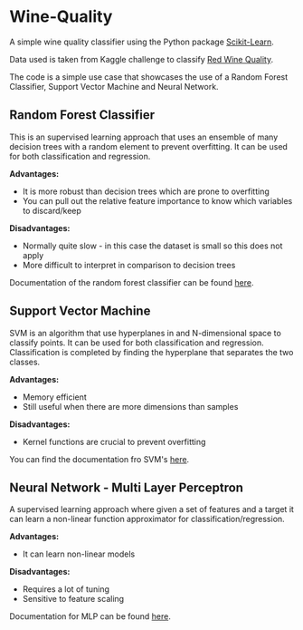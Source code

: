 # Wine-Quality

A simple wine quality classifier using the Python package [Scikit-Learn](https://scikit-learn.org/stable/). 

Data used is taken from Kaggle challenge to classify [Red Wine Quality](https://www.kaggle.com/uciml/red-wine-quality-cortez-et-al-2009).

The code is a simple use case that showcases the use of a Random Forest Classifier, Support Vector Machine and Neural Network. 

## Random Forest Classifier 

This is an supervised learning approach that uses an ensemble of many decision trees with a random element to prevent overfitting. It can be used for both classification and regression. 

**Advantages:**

* It is more robust than decision trees which are prone to overfitting
* You can pull out the relative feature importance to know which variables to discard/keep

**Disadvantages:** 

* Normally quite slow - in this case the dataset is small so this does not apply
* More difficult to interpret in comparison to decision trees

Documentation of the random forest classifier can be found [here](https://scikit-learn.org/stable/modules/generated/sklearn.ensemble.RandomForestClassifier.html).

## Support Vector Machine

SVM is an algorithm that use hyperplanes in and N-dimensional space to classify points. It can be used for both classification and regression. Classification is completed by finding the hyperplane that separates the two classes.

**Advantages:**

* Memory efficient
* Still useful when there are more dimensions than samples

**Disadvantages:**

* Kernel functions are crucial to prevent overfitting

You can find the documentation fro SVM's [here](https://scikit-learn.org/stable/modules/svm.html).

## Neural Network - Multi Layer Perceptron

A supervised learning approach where given a set of features and a target it can learn a non-linear function approximator for classification/regression. 

**Advantages:**

* It can learn non-linear models


**Disadvantages:**

* Requires a lot of tuning
* Sensitive to feature scaling

Documentation for MLP can be found [here](https://scikit-learn.org/stable/modules/neural_networks_supervised.html).
